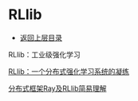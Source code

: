 # RLlib

* [返回上层目录](../reinforcement-learning-framework.md)

RLlib：工业级强化学习

[RLlib：一个分布式强化学习系统的凝练](https://zhuanlan.zhihu.com/p/144842398)

[分布式框架Ray及RLlib简易理解](https://zhuanlan.zhihu.com/p/61818897)

